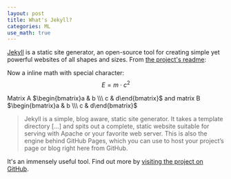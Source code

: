```yaml
---
layout: post
title: What's Jekyll?
categories: ML
use_math: true
---
```


[Jekyll](http://jekyllrb.com) is a static site generator, an open-source tool for creating simple yet powerful websites of all shapes and sizes. From [the project's readme](https://github.com/jekyll/jekyll/blob/master/README.markdown):

Now a inline math with special character: $$ E = m\cdot c^2 \label{eq:mc2}$$

Matrix A $\begin{bmatrix}a & b \\\ c & d\end{bmatrix}$ and matrix B $\begin{bmatrix}a & b \\\ c & d\end{bmatrix}$

> Jekyll is a simple, blog aware, static site generator. It takes a template directory [...] and spits out a complete, static website suitable for serving with Apache or your favorite web server. This is also the engine behind GitHub Pages, which you can use to host your project’s page or blog right here from GitHub.

It's an immensely useful tool. Find out more by [visiting the project on GitHub](https://github.com/jekyll/jekyll).
